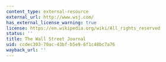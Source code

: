 ```yaml
---
content_type: external-resource
external_url: http://www.wsj.com/
has_external_license_warning: true
license: https://en.wikipedia.org/wiki/All_rights_reserved
status: ''
title: The Wall Street Journal
uid: ccdec303-70ac-43bf-b5e9-6f1c48bc7a76
wayback_url: ''
---
```

